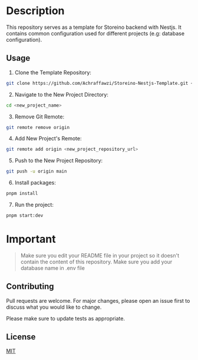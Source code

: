 # Description

This repository serves as a template for Storeino backend with Nestjs.
It contains common configuration used for different projects (e.g: database configuration).

## Usage

1. Clone the Template Repository:

```bash
git clone https://github.com/Achraffawzi/Storeino-Nestjs-Template.git <new_project_name>
```

2. Navigate to the New Project Directory:

```bash
cd <new_project_name>
```

3. Remove Git Remote:

```bash
git remote remove origin
```

4. Add New Project's Remote:

```bash
git remote add origin <new_project_repository_url>
```

5. Push to the New Project Repository:

```bash
git push -u origin main
```

6. Install packages:

```bash
pnpm install
```

7. Run the project:

```bash
pnpm start:dev
```


# Important

> Make sure you edit your README file in your project so it doesn't contain the content of this repository.
> Make sure you add your database name in .env file

## Contributing

Pull requests are welcome. For major changes, please open an issue first
to discuss what you would like to change.

Please make sure to update tests as appropriate.

## License

[MIT](https://choosealicense.com/licenses/mit/)
